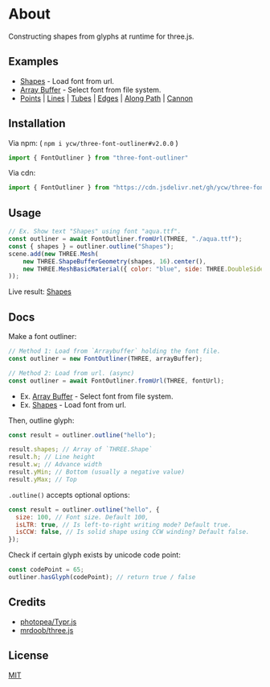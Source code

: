 # About

Constructing shapes from glyphs at runtime for three.js. 

## Examples 

- [Shapes](https://ycw.github.io/three-font-outliner/examples/shapes/) - Load font from url.
- [Array Buffer](https://ycw.github.io/three-font-outliner/examples/array-buffer/) - Select font from file system.
- [Points](https://ycw.github.io/three-font-outliner/examples/points/)
  | [Lines](https://ycw.github.io/three-font-outliner/examples/lines/) 
  | [Tubes](https://ycw.github.io/three-font-outliner/examples/tubes/)
  | [Edges](https://ycw.github.io/three-font-outliner/examples/edges/)
  | [Along Path](https://ycw.github.io/three-font-outliner/examples/along-path/)
  | [Cannon](https://ycw.github.io/three-font-outliner/examples/cannon/)

## Installation

Via npm: ( `npm i ycw/three-font-outliner#v2.0.0` )

```js
import { FontOutliner } from "three-font-outliner"
```

Via cdn:

```js
import { FontOutliner } from "https://cdn.jsdelivr.net/gh/ycw/three-font-outliner@2.0.0/dist/lib.esm.js"
```

## Usage

```js
// Ex. Show text "Shapes" using font "aqua.ttf".
const outliner = await FontOutliner.fromUrl(THREE, "./aqua.ttf");
const { shapes } = outliner.outline("Shapes");
scene.add(new THREE.Mesh(
    new THREE.ShapeBufferGeometry(shapes, 16).center(),
    new THREE.MeshBasicMaterial({ color: "blue", side: THREE.DoubleSide })
));
```

Live result: [Shapes](https://ycw.github.io/three-font-outliner/examples/shapes/)

## Docs

Make a font outliner:

```js
// Method 1: Load from `Arraybuffer` holding the font file.
const outliner = new FontOutliner(THREE, arrayBuffer);

// Method 2: Load from url. (async)
const outliner = await FontOutliner.fromUrl(THREE, fontUrl);
```
- Ex. [Array Buffer](https://ycw.github.io/three-font-outliner/examples/array-buffer/) - Select font from file system.
- Ex. [Shapes](https://ycw.github.io/three-font-outliner/examples/shapes/) - Load font from url.

Then, outline glyph:

```js
const result = outliner.outline("hello");

result.shapes; // Array of `THREE.Shape`
result.h; // Line height
result.w; // Advance width
result.yMin; // Bottom (usually a negative value)
result.yMax; // Top
```

`.outline()` accepts optional options:

```js
const result = outliner.outline("hello", {
  size: 100, // Font size. Default 100,
  isLTR: true, // Is left-to-right writing mode? Default true.
  isCCW: false, // Is solid shape using CCW winding? Default false.
});
```

Check if certain glyph exists by unicode code point:

```js
const codePoint = 65;
outliner.hasGlyph(codePoint); // return true / false
```

## Credits

- [photopea/Typr.js](https://github.com/photopea/Typr.js)
- [mrdoob/three.js](https://github.com/mrdoob/three.js)

## License

[MIT](LICENSE)